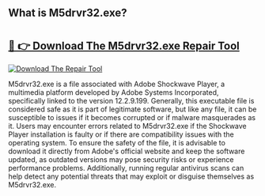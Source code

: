 ## What is M5drvr32.exe? 

# <h2><a href="https://exedetect.com/download.php?M5drvr32.exe">🔗 👉 Download The M5drvr32.exe Repair Tool</a></h2>

[![Download The Repair Tool](https://exedetect.com/download-button.jpg)](https://exedetect.com/download.php?M5drvr32.exe)

M5drvr32.exe is a file associated with Adobe Shockwave Player, a multimedia platform developed by Adobe Systems Incorporated, specifically linked to the version 12.2.9.199. Generally, this executable file is considered safe as it is part of legitimate software, but like any file, it can be susceptible to issues if it becomes corrupted or if malware masquerades as it. Users may encounter errors related to M5drvr32.exe if the Shockwave Player installation is faulty or if there are compatibility issues with the operating system. To ensure the safety of the file, it is advisable to download it directly from Adobe's official website and keep the software updated, as outdated versions may pose security risks or experience performance problems. Additionally, running regular antivirus scans can help detect any potential threats that may exploit or disguise themselves as M5drvr32.exe.